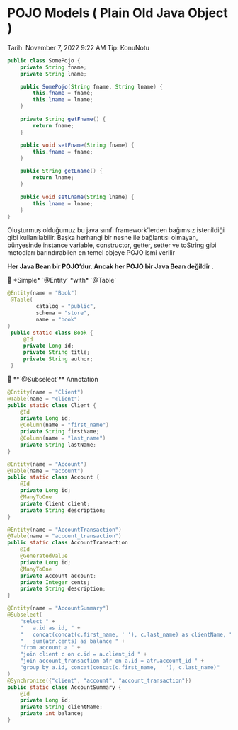 # POJO Models ( Plain Old Java Object )

Tarih: November 7, 2022 9:22 AM
Tip: KonuNotu

```java
public class SomePojo {
    private String fname;
    private String lname;

    public SomePojo(String fname, String lname) {
        this.fname = fname;
        this.lname = lname;
    }

    private String getFname() {
        return fname;
    }

    public void setFname(String fname) {
        this.fname = fname;
    }

    public String getLname() {
        return lname;
    }

    public void setLname(String lname) {
        this.lname = lname;
    }
}
```

Oluşturmuş olduğumuz bu java sınıfı framework’lerden bağımsız istenildiği gibi kullanılabilir. Başka herhangi bir nesne ile bağlantısı olmayan, bünyesinde instance variable, constructor, getter, setter ve toString gibi metodları barındırabilen en temel objeye POJO ismi verilir

**Her Java Bean bir POJO’dur. Ancak her POJO bir Java Bean değildir .**

<aside>
🌟 *Simple* `@Entity` *with* `@Table`

</aside>

```java
@Entity(name = "Book")
 @Table(
         catalog = "public",
         schema = "store",
         name = "book"
)
 public static class Book {
     @Id
     private Long id;
     private String title;
     private String author;
 }
```

<aside>
🌟 **`@Subselect`** Annotation

</aside>

```java
@Entity(name = "Client")
@Table(name = "client")
public static class Client {
	@Id
	private Long id;
	@Column(name = "first_name")
	private String firstName;
	@Column(name = "last_name")
	private String lastName;
}

@Entity(name = "Account")
@Table(name = "account")
public static class Account {
	@Id
	private Long id;
	@ManyToOne
	private Client client;
	private String description;
}

@Entity(name = "AccountTransaction")
@Table(name = "account_transaction")
public static class AccountTransaction 
	@Id
	@GeneratedValue
	private Long id;
	@ManyToOne
	private Account account;
	private Integer cents;
	private String description;
}

@Entity(name = "AccountSummary")
@Subselect(
	"select " +
	"	a.id as id, " +
	"	concat(concat(c.first_name, ' '), c.last_name) as clientName, " +
	"	sum(atr.cents) as balance " +
	"from account a " +
	"join client c on c.id = a.client_id " +
	"join account_transaction atr on a.id = atr.account_id " +
	"group by a.id, concat(concat(c.first_name, ' '), c.last_name)"
)
@Synchronize({"client", "account", "account_transaction"})
public static class AccountSummary {
	@Id
	private Long id;
	private String clientName;
	private int balance;
}
```